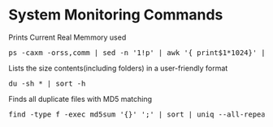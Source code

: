 <h1>System Monitoring Commands</h1>

Prints Current Real Memmory used
<pre>ps -caxm -orss,comm | sed -n '1!p' | awk '{ print$1*1024}' | paste -s -d+ - | bc | awk '{print $1/1024/1024 " MB"}'</pre>

Lists the size contents(including folders) in a user-friendly format
<pre>du -sh * | sort -h</pre>

Finds all duplicate files with MD5 matching
<pre>find -type f -exec md5sum '{}' ';' | sort | uniq --all-repeated=separate -w 33 | cut -c 35-</pre>

